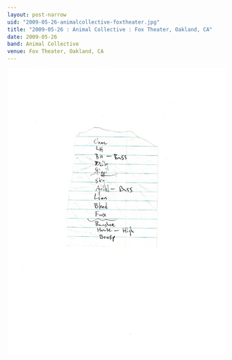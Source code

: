 ```yaml
---
layout: post-narrow
uid: "2009-05-26-animalcollective-foxtheater.jpg"
title: "2009-05-26 : Animal Collective : Fox Theater, Oakland, CA"
date: 2009-05-26
band: Animal Collective
venue: Fox Theater, Oakland, CA
---
```


<div class="showcase">
  <img src="/img/2009/05/20090526-AnimalCollective-FoxTheater.jpg" alt="2009-05-26-animalcollective-foxtheater.jpg">
</div>
